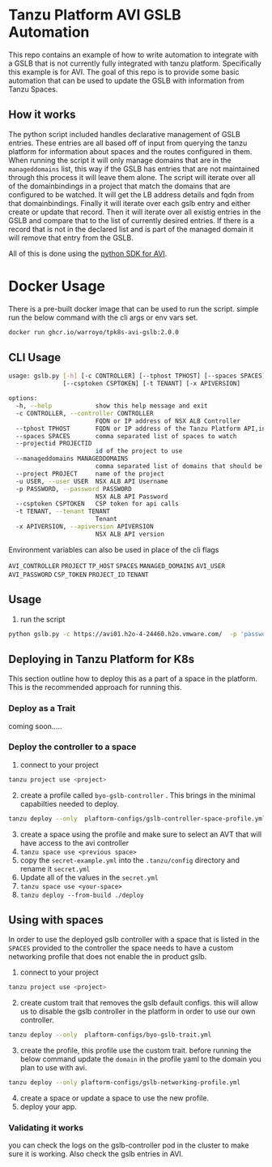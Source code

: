 # Tanzu Platform AVI GSLB Automation

This repo contains an example of how to write automation to integrate with a GSLB that is not currently fully integrated with tanzu platform. Specifically this example is for AVI. The goal of this repo is to provide some basic automation that can be used to update the GSLB with information from Tanzu Spaces. 

## How it works

The python script included handles declarative management of GSLB entries. These entries are all based off of input from querying the tanzu platform for information about spaces and the routes configured in them. When running the script it will only manage domains that are in the `manageddomains` list, this way if the GSLB has entries that are not maintained through this process it will leave them alone. The script will iterate over all of the domainbindings in a project that match the domains that are configured to be watched. It will get the LB address details and fqdn from that domainbindings. Finally it will iterate over each gslb entry and either create or update that record. Then it will iterate over all existig entries in the GSLB and compare that to the list of currently desired entries. If there is a record that is not in the declared list and is part of the managed domain it will remove that entry from the GSLB.

All of this is done using the [python SDK for AVI](https://github.com/avinetworks/sdk). 


# Docker Usage

There is a pre-built docker image that can be used to run the script. simple run the below command with the cli args or env vars set.

```bash
docker run ghcr.io/warroyo/tpk8s-avi-gslb:2.0.0
```

## CLI Usage

```bash
usage: gslb.py [-h] [-c CONTROLLER] [--tphost TPHOST] [--spaces SPACES] [--projectid PROJECTID] [--manageddomains MANAGEDDOMAINS] [--project PROJECT] [-u USER] [-p PASSWORD]
               [--csptoken CSPTOKEN] [-t TENANT] [-x APIVERSION]

options:
  -h, --help            show this help message and exit
  -c CONTROLLER, --controller CONTROLLER
                        FQDN or IP address of NSX ALB Controller
  --tphost TPHOST       FQDN or IP address of the Tanzu Platform API,including the scheme
  --spaces SPACES       comma separated list of spaces to watch
  --projectid PROJECTID
                        id of the project to use
  --manageddomains MANAGEDDOMAINS
                        comma separated list of domains that should be managed
  --project PROJECT     name of the project
  -u USER, --user USER  NSX ALB API Username
  -p PASSWORD, --password PASSWORD
                        NSX ALB API Password
  --csptoken CSPTOKEN   CSP token for api calls
  -t TENANT, --tenant TENANT
                        Tenant
  -x APIVERSION, --apiversion APIVERSION
                        NSX ALB API version
```

Environment variables can also be used in place of the cli flags

`AVI_CONTROLLER`
`PROJECT`
`TP_HOST`
`SPACES`
`MANAGED_DOMAINS`
`AVI_USER`
`AVI_PASSWORD`
`CSP_TOKEN`
`PROJECT_ID`
`TENANT`


## Usage

1. run the script

```bash
python gslb.py -c https://avi01.h2o-4-24460.h2o.vmware.com/  -p 'password' -u admin
```


## Deploying in Tanzu Platform for K8s

This section outline how to deploy this as a part of a space in the platform. This is the recommended approach for running this.

### Deploy as a Trait

coming soon.....


###  Deploy the controller to a space


1. connect to your project
```bash
tanzu project use <project>
```

2. create a profile called `byo-gslb-controller` . This brings in the minimal capabilties needed to deploy. 
   
```bash
tanzu deploy --only  plaftorm-configs/gslb-controller-space-profile.yml
```

3. create a space using the profile and make sure to select an AVT that will have access to the avi controller
4. `tanzu space use <previous space>`
5. copy the `secret-example.yml` into the `.tanzu/config` directory and rename it `secret.yml`
6. Update all of the values in the `secret.yml` 
5. `tanzu space use <your-space>`
6. `tanzu deploy --from-build ./deploy`


## Using with spaces

In order to use the deployed gslb controller with a space that is listed in the `SPACES` provided to the controller the space needs to have a custom networking profile that does not enable the in product gslb. 


1. connect to your project
```bash
tanzu project use <project>
```

2. create custom trait that removes the gslb default configs. this will allow us to disable the gslb controller in the platform in order to use our own controller.

```bash
tanzu deploy --only  plaftorm-configs/byo-gslb-trait.yml
```


3. create the profile, this profile use the custom trait. before running the below command update the `domain` in the profile yaml to the domain you plan to use with avi.
```bash
tanzu deploy --only plaftorm-configs/gslb-networking-profile.yml
```

4. create a space or update a space to use the new profile.
5. deploy your app.

### Validating it works

you can check the logs on the gslb-controller pod in the cluster to make sure it is working. Also check the gslb entries in AVI.
